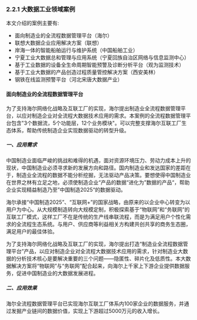 ### 2.2.1 大数据工业领域案例

本文介绍的案例主要有:

* 面向制造业的全流程数据管理平台（海尔）
* 联想大数据企业应用解决方案（联想）
* 岸海一体的智能船舶运行与维护系统（中国船舶工业）
* 宁夏工业大数据总和管理与应用系统（宁夏回族自治区网络与信息监测中心）
* 基于工业数据的设备全生命周期智能预警及诊断分析平台（观为监测技术）
* 基于工业大数据的产品创造过程质量管控解决方案（西安美林）
* 钢铁在线监测预警平台（河北宋唐大数据产业）

#### 面向制造业的全流程数据管理平台

为了支持海尔网络化战略及互联工厂的实现，海尔提出制造业全流程数据管理平台，以应对制造企业对全流程大数据技术应用的需求。本案例的全流程数据管理平台包含"3个数据流，5个功能层，12个业务模块"。可以完整支撑海尔互联工厂生态体系，帮助传统制造企业实现数据驱动的转型升级。

##### 一、应用需求

中国制造业面临严峻的挑战和难得的机遇，面对资源环境压力、劳动力成本上升的现状，中国制造业必须寻求新的发展方向和路径。国内制造业和发达国家的差距在于，制造业全流程的数据不能分析挖掘，无法驱动产品决策。要想使得中国制造业在世界之林有立足之地，必须使制造企业“产品的数据“进化为”数据的产品“，帮助企业实现精益制造乃至”中国制造2025“的数据驱动。

海尔承接“中国制造2025”、“互联网+”的国家战略，由原来的以企业中心转变为以用户为中心。从大规模制造转向大规模定制，积极探索基于“物联网”和“务联网”的互联工厂模式，这样工厂不在是传统的生产线串联流程，而是为满足用户个性化需求的全流程生态系统。与用户、供应商等利益相关方构建共创共享的商务生态圈，满足用户的最佳体验。

为了支持海尔网络化战略及互联工厂的实现，海尔提出打造“制造业全流程数据管理平台”产品，以应对制造企业对全流程大数据技术应用的需求，针对制造业大数据的分析技术核心是要解决重要的三个问题——隐匿性、碎片化及低质性。本大数据解决方案将“物联网”与“务联网”配合起来，向海尔上千家上下游企业提供数据服务，促进中国制造业的大数据发展进程。

##### 二、应用效果

海尔全流程数据管理平台已实现海尔互联工厂体系内100家企业的数据服务，并通过发掘产业链间的数据价值，实现上下游超过5000万元的收入增长。



